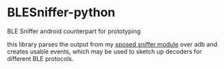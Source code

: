 # BLESniffer-python
BLE Sniffer android counterpart for prototyping

this library parses the output from my [xposed sniffer module](https://github.com/dakhnod/BLESniffer-android/tree/main) over adb
and creates usable events, which may be used to sketch up decoders for different BLE protocols.
